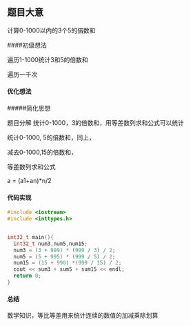 ## 题目大意

计算0-1000以内的3个5的倍数和

####初级想法

遍历1-1000统计3和5的倍数和

遍历一千次





#### 优化想法

#####简化思想

题目分解 统计0-1000，3的倍数和，用等差数列求和公式可以统计

统计0-1000, 5的倍数和，同上，

减去0-1000,15的倍数和，



等差数列求和公式

a = (a1+an)*n/2



#### 代码实现

~~~~c++
#include <iostream>
#include <inttypes.h>


int32_t main(){
  int32_t num3,num5,num15;
  num3 = (3 + 999) * (999 / 3) / 2;
  num5 = (5 + 995) * (999 / 5) / 2;
  num15 = (15 + 990) *(999 / 15) / 2;
  cout << sum3 + sum5 + sum15 << endl;
  return 0;
}
~~~~

#### 总结

数学知识，等比等差用来统计连续的数值的加减乘除划算